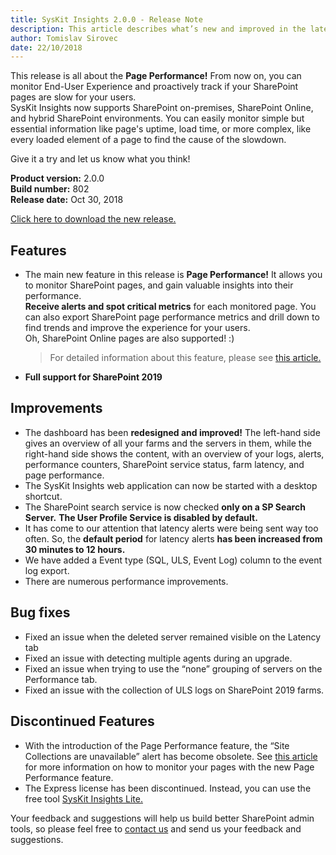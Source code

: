 ```yaml
---
title: SysKit Insights 2.0.0 - Release Note
description: This article describes what’s new and improved in the latest version of SysKit Insights.
author: Tomislav Sirovec
date: 22/10/2018
---
```


This release is all about the __Page Performance!__ From now on, you can monitor End-User Experience and proactively track if your SharePoint pages are slow for your users.  
SysKit Insights now supports SharePoint on-premises, SharePoint Online, and hybrid SharePoint environments. You can easily monitor simple but essential information like page's uptime, load time, or more complex, like every loaded element of a page to find the cause of the slowdown. 

Give it a try and let us know what you think!

__Product version:__ 2.0.0  
__Build number:__ 802    
__Release date:__ Oct 30, 2018  

[Click here to download the new release.](https://www.syskit.com/products/insights/download/)

## Features

- The main new feature in this release is __Page Performance!__ It allows you to monitor SharePoint pages, and gain valuable insights into their performance.  
__Receive alerts and spot critical metrics__ for each monitored page. You can also export SharePoint page performance metrics and drill down to find trends and improve the experience for your users.  
Oh, SharePoint Online pages are also supported! :)  
  > For detailed information about this feature, please see [this article.](#internal/get-to-know-insights/page-performance-screen)

- __Full support for SharePoint 2019__

## Improvements
- The dashboard has been __redesigned and improved!__ The left-hand side gives an overview of all your farms and the servers in them, while the right-hand side shows the content, with an overview of your logs, alerts, performance counters, SharePoint service status, farm latency, and page performance.
- The SysKit Insights web application can now be started with a desktop shortcut. 
- The SharePoint search service is now checked __only on a SP Search Server.__ __The User Profile Service is disabled by default.__
- It has come to our attention that latency alerts were being sent way too often. So, the __default period__ for latency alerts __has been increased from 30 minutes to 12 hours.__
- We have added a Event type (SQL, ULS, Event Log) column to the event log export. 
- There are numerous performance improvements. 

## Bug fixes

- Fixed an issue when the deleted server remained visible on the Latency tab
- Fixed an issue with detecting multiple agents during an upgrade.
- Fixed an issue when trying to use the “none” grouping of servers on the Performance tab. 
- Fixed an issue with the collection of ULS logs on SharePoint 2019 farms. 

## Discontinued Features
- With the introduction of the Page Performance feature, the “Site Collections are unavailable” alert has become obsolete. See [this article](#internal/get-to-know-insights/page-performance-screen) for more information on how to monitor your pages with the new Page Performance feature. 
- The Express license has been discontinued. Instead, you can use the free tool [SysKit Insights Lite.](https://www.syskit.com/products/insights-lite/download) 


Your feedback and suggestions will help us build better SharePoint admin tools, so please feel free to [contact us](https://www.syskit.com/company/contact-us/) and send us your feedback and suggestions.
